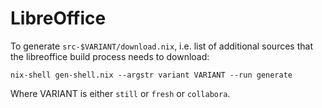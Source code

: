 LibreOffice
===========

To generate `src-$VARIANT/download.nix`, i.e. list of additional sources that
the libreoffice build process needs to download:

    nix-shell gen-shell.nix --argstr variant VARIANT --run generate

Where VARIANT is either `still` or `fresh` or `collabora`.
